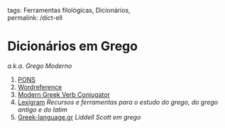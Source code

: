 tags: Ferramentas filológicas, Dicionários,  
permalink: /dict-ell

# Dicionários em Grego  
*a.k.a. Grego Moderno*  
  
  
1. [PONS](https://pt.pons.com/tradu%C3%A7%C3%A3o?q=%CE%B5%CF%87%CF%89&l=deel&in=&lf=el)  
2. [Wordreference](http://www.wordreference.com/gren/)  
3. [Modern Greek Verb Conjugator](http://cooljugator.com/gr)  
4. [Lexigram](https://www.lexigram.gr/lex/newg/#Hist0) *Recursos e ferramentas para o estudo do grego, do grego antigo e do latim*  
5. [Greek-language.gr](http://www.greek-language.gr/digitalResources/ancient_greek/tools/liddell-scott/index.html) *Liddell Scott em grego*